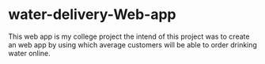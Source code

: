 # water-delivery-Web-app
This web app is  my college project the intend of this project was to create an web app by using which average customers will be able to order drinking water online.
